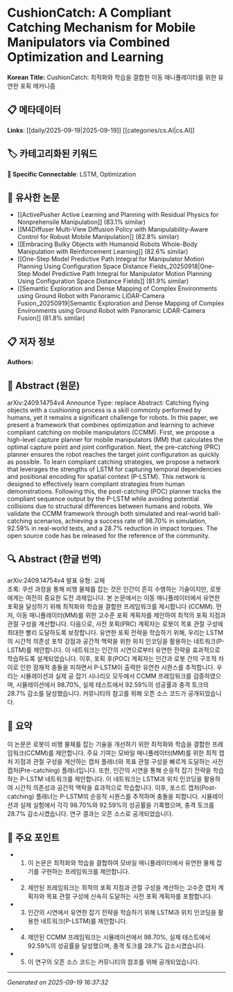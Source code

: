 
# CushionCatch: A Compliant Catching Mechanism for Mobile Manipulators via Combined Optimization and Learning

**Korean Title:** CushionCatch: 최적화와 학습을 결합한 이동 매니퓰레이터를 위한 유연한 포획 메커니즘

## 📋 메타데이터

**Links**: [[daily/2025-09-19|2025-09-19]] [[categories/cs.AI|cs.AI]]

## 🏷️ 카테고리화된 키워드
**🔗 Specific Connectable**: LSTM, Optimization

## 🔗 유사한 논문
- [[ActivePusher Active Learning and Planning with Residual Physics for Nonprehensile Manipulation]] (83.1% similar)
- [[M4Diffuser Multi-View Diffusion Policy with Manipulability-Aware Control for Robust Mobile Manipulation]] (82.8% similar)
- [[Embracing Bulky Objects with Humanoid Robots Whole-Body Manipulation with Reinforcement Learning]] (82.6% similar)
- [[One-Step Model Predictive Path Integral for Manipulator Motion Planning Using Configuration Space Distance Fields_20250918|One-Step Model Predictive Path Integral for Manipulator Motion Planning Using Configuration Space Distance Fields]] (81.9% similar)
- [[Semantic Exploration and Dense Mapping of Complex Environments using Ground Robot with Panoramic LiDAR-Camera Fusion_20250919|Semantic Exploration and Dense Mapping of Complex Environments using Ground Robot with Panoramic LiDAR-Camera Fusion]] (81.8% similar)

## 📋 저자 정보

**Authors:** 

## 📄 Abstract (원문)

arXiv:2409.14754v4 Announce Type: replace 
Abstract: Catching flying objects with a cushioning process is a skill commonly performed by humans, yet it remains a significant challenge for robots. In this paper, we present a framework that combines optimization and learning to achieve compliant catching on mobile manipulators (CCMM). First, we propose a high-level capture planner for mobile manipulators (MM) that calculates the optimal capture point and joint configuration. Next, the pre-catching (PRC) planner ensures the robot reaches the target joint configuration as quickly as possible. To learn compliant catching strategies, we propose a network that leverages the strengths of LSTM for capturing temporal dependencies and positional encoding for spatial context (P-LSTM). This network is designed to effectively learn compliant strategies from human demonstrations. Following this, the post-catching (POC) planner tracks the compliant sequence output by the P-LSTM while avoiding potential collisions due to structural differences between humans and robots. We validate the CCMM framework through both simulated and real-world ball-catching scenarios, achieving a success rate of 98.70% in simulation, 92.59% in real-world tests, and a 28.7% reduction in impact torques. The open source code has be released for the reference of the community.

## 🔍 Abstract (한글 번역)

arXiv:2409.14754v4 발표 유형: 교체  
초록: 쿠션 과정을 통해 비행 물체를 잡는 것은 인간이 흔히 수행하는 기술이지만, 로봇에게는 여전히 중요한 도전 과제입니다. 본 논문에서는 이동 매니퓰레이터에서 유연한 포획을 달성하기 위해 최적화와 학습을 결합한 프레임워크를 제시합니다 (CCMM). 먼저, 이동 매니퓰레이터(MM)를 위한 고수준 포획 계획자를 제안하여 최적의 포획 지점과 관절 구성을 계산합니다. 다음으로, 사전 포획(PRC) 계획자는 로봇이 목표 관절 구성에 최대한 빨리 도달하도록 보장합니다. 유연한 포획 전략을 학습하기 위해, 우리는 LSTM의 시간적 의존성 포착 강점과 공간적 맥락을 위한 위치 인코딩을 활용하는 네트워크(P-LSTM)를 제안합니다. 이 네트워크는 인간의 시연으로부터 유연한 전략을 효과적으로 학습하도록 설계되었습니다. 이후, 포획 후(POC) 계획자는 인간과 로봇 간의 구조적 차이로 인한 잠재적 충돌을 피하면서 P-LSTM이 출력한 유연한 시퀀스를 추적합니다. 우리는 시뮬레이션과 실제 공 잡기 시나리오 모두에서 CCMM 프레임워크를 검증하였으며, 시뮬레이션에서 98.70%, 실제 테스트에서 92.59%의 성공률과 충격 토크의 28.7% 감소를 달성했습니다. 커뮤니티의 참고를 위해 오픈 소스 코드가 공개되었습니다.

## 📝 요약

이 논문은 로봇이 비행 물체를 잡는 기술을 개선하기 위한 최적화와 학습을 결합한 프레임워크(CCMM)를 제안합니다. 주요 기여는 모바일 매니퓰레이터(MM)를 위한 최적 캡처 지점과 관절 구성을 계산하는 캡처 플래너와 목표 관절 구성을 빠르게 도달하는 사전 캡처(Pre-catching) 플래너입니다. 또한, 인간의 시연을 통해 순응적 잡기 전략을 학습하는 P-LSTM 네트워크를 제안합니다. 이 네트워크는 LSTM과 위치 인코딩을 활용하여 시간적 의존성과 공간적 맥락을 효과적으로 학습합니다. 이후, 포스트 캡처(Post-catching) 플래너는 P-LSTM의 순응적 시퀀스를 추적하며 충돌을 피합니다. 시뮬레이션과 실제 실험에서 각각 98.70%와 92.59%의 성공률을 기록했으며, 충격 토크를 28.7% 감소시켰습니다. 연구 결과는 오픈 소스로 공개되었습니다.

## 🎯 주요 포인트

- 1. 이 논문은 최적화와 학습을 결합하여 모바일 매니퓰레이터에서 유연한 물체 잡기를 구현하는 프레임워크를 제안합니다.

- 2. 제안된 프레임워크는 최적의 포획 지점과 관절 구성을 계산하는 고수준 캡처 계획자와 목표 관절 구성에 신속히 도달하는 사전 포획 계획자를 포함합니다.

- 3. 인간의 시연에서 유연한 잡기 전략을 학습하기 위해 LSTM과 위치 인코딩을 활용한 네트워크(P-LSTM)를 제안합니다.

- 4. 제안된 CCMM 프레임워크는 시뮬레이션에서 98.70%, 실제 테스트에서 92.59%의 성공률을 달성했으며, 충격 토크를 28.7% 감소시켰습니다.

- 5. 이 연구의 오픈 소스 코드는 커뮤니티의 참조를 위해 공개되었습니다.

---

*Generated on 2025-09-19 16:37:32*